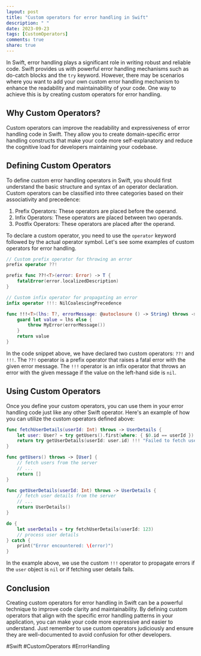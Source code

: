 ```yaml
---
layout: post
title: "Custom operators for error handling in Swift"
description: " "
date: 2023-09-23
tags: [CustomOperators]
comments: true
share: true
---
```


In Swift, error handling plays a significant role in writing robust and reliable code. Swift provides us with powerful error handling mechanisms such as do-catch blocks and the `try` keyword. However, there may be scenarios where you want to add your own custom error handling mechanism to enhance the readability and maintainability of your code. One way to achieve this is by creating custom operators for error handling.

## Why Custom Operators?

Custom operators can improve the readability and expressiveness of error handling code in Swift. They allow you to create domain-specific error handling constructs that make your code more self-explanatory and reduce the cognitive load for developers maintaining your codebase.

## Defining Custom Operators

To define custom error handling operators in Swift, you should first understand the basic structure and syntax of an operator declaration. Custom operators can be classified into three categories based on their associativity and precedence:

1. Prefix Operators: These operators are placed before the operand.
2. Infix Operators: These operators are placed between two operands.
3. Postfix Operators: These operators are placed after the operand.

To declare a custom operator, you need to use the `operator` keyword followed by the actual operator symbol. Let's see some examples of custom operators for error handling.

```swift
// Custom prefix operator for throwing an error
prefix operator ??!

prefix func ??!<T>(error: Error) -> T {
    fatalError(error.localizedDescription)
}

// Custom infix operator for propagating an error
infix operator !!!: NilCoalescingPrecedence

func !!!<T>(lhs: T?, errorMessage: @autoclosure () -> String) throws -> T {
    guard let value = lhs else {
        throw MyError(errorMessage())
    }
    return value
}
```

In the code snippet above, we have declared two custom operators: `??!` and `!!!`. The `??!` operator is a prefix operator that raises a fatal error with the given error message. The `!!!` operator is an infix operator that throws an error with the given message if the value on the left-hand side is `nil`.

## Using Custom Operators

Once you define your custom operators, you can use them in your error handling code just like any other Swift operator. Here's an example of how you can utilize the custom operators defined above:

```swift
func fetchUserDetails(userId: Int) throws -> UserDetails {
    let user: User? = try getUsers().first(where: { $0.id == userId }) !!! "User not found"
    return try getUserDetails(userId: user.id) !!! "Failed to fetch user details"
}

func getUsers() throws -> [User] {
    // fetch users from the server
    // ...
    return []
}

func getUserDetails(userId: Int) throws -> UserDetails {
    // fetch user details from the server
    // ...
    return UserDetails()
}

do {
    let userDetails = try fetchUserDetails(userId: 123)
    // process user details
} catch {
    print("Error encountered: \(error)")
}
```

In the example above, we use the custom `!!!` operator to propagate errors if the `user` object is `nil` or if fetching user details fails.

## Conclusion

Creating custom operators for error handling in Swift can be a powerful technique to improve code clarity and maintainability. By defining custom operators that align with the specific error handling patterns in your application, you can make your code more expressive and easier to understand. Just remember to use custom operators judiciously and ensure they are well-documented to avoid confusion for other developers.

#Swift #CustomOperators #ErrorHandling